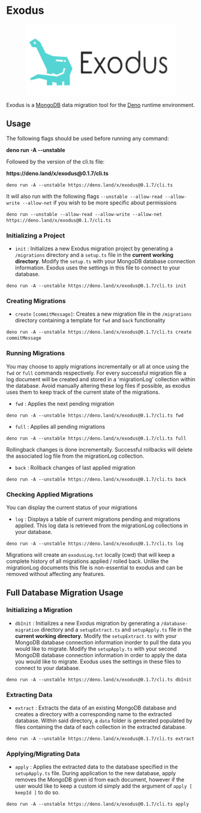 # Exodus
<p align="center"><img src="exodus-logo.png" alt="Exodus logo" width="400" height="190"></p>

Exodus is a [MongoDB](https://www.mongodb.com/) data migration tool for the [Deno](https://deno.land) runtime environment.

## Usage
The following flags should be used before running any command:
<p><strong>deno run -A --unstable</strong></p>
Followed by the version of the cli.ts file:

<p><strong>https://deno.land/x/exodus@0.1.7/cli.ts</strong></p>

```shell
deno run -A --unstable https://deno.land/x/exodus@0.1.7/cli.ts
```
It will also run with the following flags `--unstable --allow-read --allow-write --allow-net` if you wish to be more specific about permissions

```shell
deno run --unstable --allow-read --allow-write --allow-net https://deno.land/x/exodus@0.1.7/cli.ts
```


### Initializing a Project
- `init` : Initializes a new Exodus migration project by generating a `/migrations` directory and a `setup.ts` file in the <b>current working directory</b>. Modify the `setup.ts` with your MongoDB database connection information. Exodus uses the settings in this file to connect to your database.
```shell
deno run -A --unstable https://deno.land/x/exodus@0.1.7/cli.ts init
```

### Creating Migrations

- `create` `[commitMessage]`: Creates a new migration file in the `/migrations` directory containing a template for `fwd` and `back` functionality
```shell
deno run -A --unstable https://deno.land/x/exodus@0.1.7/cli.ts create commitMessage
```
### Running Migrations

You may choose to apply migrations incrementally or all at once using the `fwd` or `full` commands respectively. For every successful migration file a log document will be created and stored in a 'migrationLog' collection within the database. Avoid manually altering these log files if possible, as exodus uses them to keep track of the current state of the migrations. 

- `fwd` : Applies the next pending migration
```shell
deno run -A --unstable https://deno.land/x/exodus@0.1.7/cli.ts fwd
```
- `full` : Applies all pending migrations
```shell
deno run -A --unstable https://deno.land/x/exodus@0.1.7/cli.ts full
```

Rollingback changes is done incrementally. Successful rollbacks will delete the associated log file from the migrationLog collection.

- `back` : Rollback changes of last applied migration
```shell
deno run -A --unstable https://deno.land/x/exodus@0.1.7/cli.ts back
```

### Checking Applied Migrations

You can display the current status of your migrations

- `log` : Displays a table of current migrations pending and migrations applied. This log data is retrieved from the migrationLog collections in your database.

```shell
deno run -A --unstable https://deno.land/x/exodus@0.1.7/cli.ts log
```

Migrations will create an `exodusLog.txt` locally (cwd) that will keep a complete history of all migrations applied / rolled back. Unlike the migrationLog documents this file is non-essential to exodus and can be removed without affecting any features.



## Full Database Migration Usage

### Initializing a Migration
- `dbInit` : Initializes a new Exodus migration by generating a `/database-migration` directory and a `setupExtract.ts` and `setupApply.ts` file in the <b>current working directory</b>. Modify the `setupExtract.ts` with your MongoDB database connection information inorder to pull the data you would like to migrate. Modify the `setupApply.ts` with your second MongoDB database connection information in order to apply the data you would like to migrate. Exodus uses the settings in these files to connect to your database.
```shell
deno run -A --unstable https://deno.land/x/exodus@0.1.7/cli.ts dbInit
```
### Extracting Data
- `extract` : Extracts the data of an existing MongoDB database and creates a directory with a corresponding name to the extracted database. Within said directory, a `data` folder is generated populated by files containing the data of each collection in the extracted database.
```shell
deno run -A --unstable https://deno.land/x/exodus@0.1.7/cli.ts extract
```
### Applying/Migrating Data
- `apply` : Applies the extracted data to the database specified in the `setupApply.ts` file. During application to the new database, apply removes the MongoDB given id from each document, however if the user would like to keep a custom id simply add the argument of `apply [ keepId ]` to do so.
```shell
deno run -A --unstable https://deno.land/x/exodus@0.1.7/cli.ts apply
```